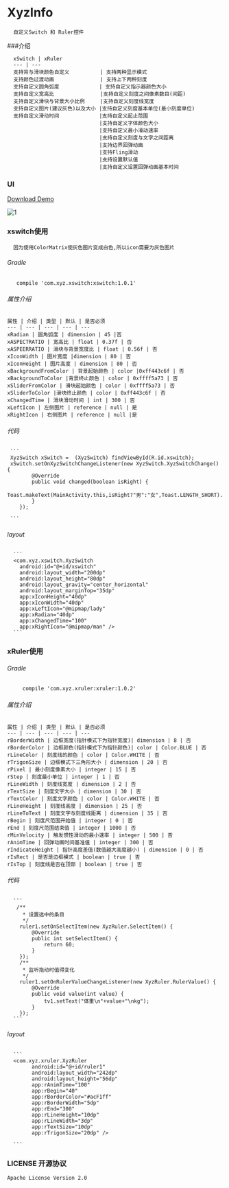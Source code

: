# XyzInfo

      自定义Switch 和 Ruler控件
###介绍

      xSwitch | xRuler
      --- | ---
      支持背与滑块颜色自定义          | 支持两种显示模式
      支持颜色过渡动画               | 支持上下两种刻度
      支持自定义圆角弧度             | 支持自定义指示器颜色大小
      支持自定义宽高比               |支持自定义刻度之间像素数目(间距)
      支持自定义滑块与背景大小比例     |支持自定义刻度线宽度
      支持自定义图片(建议灰色)以及大小 |支持自定义刻度基本单位(最小刻度单位)
      支持自定义滑动时间             |支持自定义起止范围
                                  |支持自定义字体颜色大小
                                  |支持自定义最小滑动速率
                                  |支持自定义刻度与文字之间距离
                                  |支持边界回弹动画
                                  |支持Fling滑动
                                  |支持设置默认值
                                  |支持自定义设置回弹动画基本时间
      
### UI
   [Download Demo](https://github.com/zhangxuyang321/XyzInfo/blob/master/apk/demo.apk)
   
   ![1](https://github.com/zhangxuyang321/XyzInfo/blob/master/ui/2.gif)
   
### xswitch使用

      因为使用ColorMatrix使灰色图片变成白色,所以icon需要为灰色图片

###### Gradle 

       compile 'com.xyz.xswitch:xswitch:1.0.1'
    
###### 属性介绍
    
    属性 | 介绍 | 类型 | 默认 | 是否必须
    --- | --- | --- | --- | ---
    xRadian | 圆角弧度 | dimension | 45 |否
    xASPECTRATIO | 宽高比 | float | 0.37f | 否
    xASPEERRATIO | 滑块与背景宽度比 | float | 0.56f | 否
    xIconWidth | 图片宽度 |dimension | 80 | 否
    xIconHeight | 图片高度 | dimension | 80 | 否
    xBackgroundFromColor | 背景起始颜色 | color |0xff443c6f | 否
    xBackgroundToColor |背景终止颜色 | color | 0xffff5a73 | 否
    xSliderFromColor | 滑块起始颜色 | color | 0xffff5a73 | 否
    xSliderToColor |滑块终止颜色 | color | 0xff443c6f | 否
    xChangedTime | 滑块滑动时间 | int | 300 | 否
    xLeftIcon | 左侧图片 | reference | null | 是
    xRightIcon | 右侧图片 | reference | null |是
    
###### 代码
      
     ```
     XyzSwitch xSwitch =  (XyzSwitch) findViewById(R.id.xswitch);
     xSwitch.setOnXyzSwitchChangeListener(new XyzSwitch.XyzSwitchChange() {
            @Override
            public void changed(boolean isRight) {
                Toast.makeText(MainActivity.this,isRight?"男":"女",Toast.LENGTH_SHORT).show();
            }
        });
     
     ```
    
###### layout

      ```
      <com.xyz.xswitch.XyzSwitch
        android:id="@+id/xswitch"
        android:layout_width="200dp"
        android:layout_height="80dp"
        android:layout_gravity="center_horizontal"
        android:layout_marginTop="35dp"
        app:xIconHeight="40dp"
        app:xIconWidth="40dp"
        app:xLeftIcon="@mipmap/lady"
        app:xRadian="40dp"
        app:xChangedTime="100"
        app:xRightIcon="@mipmap/man" />
      ```
      
### xRuler使用

###### Gradle   
            
         compile 'com.xyz.xruler:xruler:1.0.2' 

###### 属性介绍

    属性 | 介绍 | 类型 | 默认 | 是否必须
    --- | --- | --- | --- | ---
    rBorderWidth | 边框宽度(指针模式下为指针宽度)| dimension | 8 | 否
    rBorderColor | 边框颜色(指针模式下为指针颜色)| color | Color.BLUE | 否
    rLineColor | 刻度线的颜色 | color | Color.WHITE | 否
    rTrigonSize | 边框模式下三角形大小 | dimension | 20 | 否
    rPixel | 最小刻度像素大小 | integer | 15 | 否
    rStep | 刻度最小单位 | integer | 1 | 否
    rLineWidth | 刻度线宽度 | dimension | 2 | 否
    rTextSize | 刻度文字大小 | dimension | 30 | 否
    rTextColor | 刻度文字颜色 | color | Color.WHITE | 否
    rLineHeight | 刻度线高度 | dimension | 25 | 否
    rLineToText | 刻度文字与刻度线距离 | dimension | 35 | 否
    rBegin | 刻度尺范围开始值 | integer | 0 | 否
    rEnd | 刻度尺范围结束值 | integer | 1000 | 否
    rMinVelocity | 触发惯性滑动的最小速率 | integer | 500 | 否
    rAnimTime | 回弹动画时间基准值 | integer | 300 | 否
    rIndicateHeight | 指针高度差值(数值越大高度越小) | dimension | 0 | 否
    rIsRect | 是否是边框模式 | boolean | true | 否
    rIsTop | 刻度线是否在顶部 | boolean | true | 否
    
###### 代码

      ```
       /**
         * 设置选中的条目
         */
        ruler1.setOnSelectItem(new XyzRuler.SelectItem() {
            @Override
            public int setSelectItem() {
                return 60;
            }
        });
        /**
         * 监听拖动时值得变化
         */
        ruler1.setOnRulerValueChangeListener(new XyzRuler.RulerValue() {
            @Override
            public void value(int value) {
                tv1.setText("体重\n"+value+"\nkg");
            }
        });
      ```
   
###### layout

      ```
      <com.xyz.xruler.XyzRuler
            android:id="@+id/ruler1"
            android:layout_width="242dp"
            android:layout_height="56dp"
            app:rAnimTime="100"
            app:rBegin="40"
            app:rBorderColor="#acF1ff"
            app:rBorderWidth="5dp"
            app:rEnd="300"
            app:rLineHeight="10dp"
            app:rLineWidth="3dp"
            app:rTextSize="10dp"
            app:rTrigonSize="20dp" />
      
      ```
      
### LICENSE 开源协议

    Apache License Version 2.0
